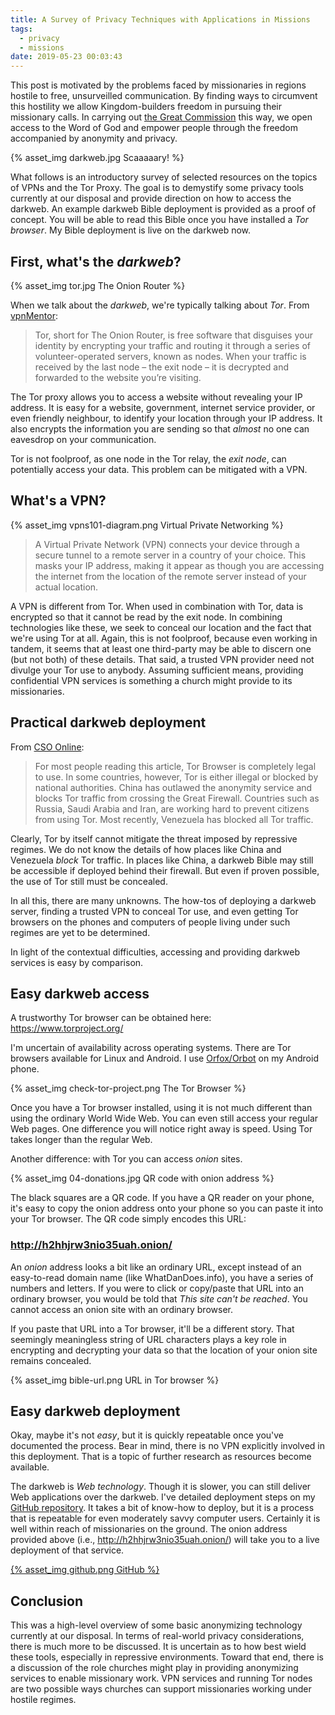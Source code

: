 ```yaml
---
title: A Survey of Privacy Techniques with Applications in Missions
tags:
  - privacy
  - missions
date: 2019-05-23 00:03:43
---
```



This post is motivated by the problems faced by missionaries in regions hostile to free, unsurveilled communication. By finding ways to circumvent this hostility we allow Kingdom-builders freedom in pursuing their missionary calls. In carrying out [the Great Commission](https://www.biblegateway.com/passage/?search=Matthew+28%3A16-20&version=NLT) this way, we open access to the Word of God and empower people through the freedom accompanied by anonymity and privacy. 

{% asset_img darkweb.jpg Scaaaaary! %}

<!-- more -->

What follows is an introductory survey of selected resources on the topics of VPNs and the Tor Proxy. The goal is to demystify some privacy tools currently at our disposal and provide direction on how to access the darkweb. An example darkweb Bible deployment is provided as a proof of concept. You will be able to read this Bible once you have installed a _Tor browser_. My Bible deployment is live on the darkweb now.


## First, what's the _darkweb_?

{% asset_img tor.jpg The Onion Router %}

When we talk about the _darkweb_, we're typically talking about _Tor_. From [vpnMentor](https://www.vpnmentor.com/blog/tor-vs-vpn/):

> Tor, short for The Onion Router, is free software that disguises your identity by encrypting your traffic and routing it through a series of volunteer-operated servers, known as nodes. When your traffic is received by the last node – the exit node – it is decrypted and forwarded to the website you’re visiting.

The Tor proxy allows you to access a website without revealing your IP address. It is easy for a website, government, internet service provider, or even friendly neighbour, to identify your location through your IP address. It also encrypts the information you are sending so that _almost_ no one can eavesdrop on your communication.

Tor is not foolproof, as one node in the Tor relay, the _exit node_, can potentially access your data. This problem can be mitigated with a VPN.


## What's a VPN?

{% asset_img vpns101-diagram.png Virtual Private Networking %}

> A Virtual Private Network (VPN) connects your device through a secure tunnel to a remote server in a country of your choice. This masks your IP address, making it appear as though you are accessing the internet from the location of the remote server instead of your actual location.

A VPN is different from Tor. When used in combination with Tor, data is encrypted so that it cannot be read by the exit node. In combining technologies like these, we seek to conceal our location and the fact that we're using Tor at all. Again, this is not foolproof, because even working in tandem, it seems that at least one third-party may be able to discern one (but not both) of these details. That said, a trusted VPN provider need not divulge your Tor use to anybody. Assuming sufficient means, providing confidential VPN services is something a church might provide to its missionaries.

## Practical darkweb deployment

From [CSO Online](https://www.csoonline.com/article/3287653/what-is-the-tor-browser-how-it-works-and-how-it-can-help-you-protect-your-identity-online.html):

> For most people reading this article, Tor Browser is completely legal to use. In some countries, however, Tor is either illegal or blocked by national authorities. China has outlawed the anonymity service and blocks Tor traffic from crossing the Great Firewall. Countries such as Russia, Saudi Arabia and Iran, are working hard to prevent citizens from using Tor. Most recently, Venezuela has blocked all Tor traffic.

Clearly, Tor by itself cannot mitigate the threat imposed by repressive regimes. We do not know the details of how places like China and Venezuela _block_ Tor traffic. In places like China, a darkweb Bible may still be accessible if deployed behind their firewall. But even if proven possible, the use of Tor still must be concealed.

In all this, there are many unknowns. The how-tos of deploying a darkweb server, finding a trusted VPN to conceal Tor use, and even getting Tor browsers on the phones and computers of people living under such regimes are yet to be determined. 

In light of the contextual difficulties, accessing and providing darkweb services is easy by comparison.


## Easy darkweb access

A trustworthy Tor browser can be obtained here: https://www.torproject.org/

I'm uncertain of availability across operating systems. There are Tor browsers available for Linux and Android. I use [Orfox/Orbot](https://guardianproject.info/apps/orfox/) on my Android phone.

{% asset_img check-tor-project.png The Tor Browser %}

Once you have a Tor browser installed, using it is not much different than using the ordinary World Wide Web. You can even still access your regular Web pages. One difference you will notice right away is speed. Using Tor takes longer than the regular Web.

Another difference: with Tor you can access _onion_ sites.

{% asset_img 04-donations.jpg QR code with onion address %}

The black squares are a QR code. If you have a QR reader on your phone, it's easy to copy the onion address onto your phone so you can paste it into your Tor browser. The QR code simply encodes this URL:

### http://h2hhjrw3nio35uah.onion/

An _onion_ address looks a bit like an ordinary URL, except instead of an easy-to-read domain name (like WhatDanDoes.info), you have a series of numbers and letters. If you were to click or copy/paste that URL into an ordinary browser, you would be told that _This site can't be reached_. You cannot access an onion site with an ordinary browser.

If you paste that URL into a Tor browser, it'll be a different story. That seemingly meaningless string of URL characters plays a key role in encrypting and decrypting your data so that the location of your onion site remains concealed.

{% asset_img bible-url.png URL in Tor browser %}

## Easy darkweb deployment

Okay, maybe it's not _easy_, but it is quickly repeatable once you've documented the process. Bear in mind, there is no VPN explicitly involved in this deployment. That is a topic of further research as resources become available.

The darkweb is _Web technology_. Though it is slower, you can still deliver Web applications over the darkweb. I've detailed deployment steps on my [GitHub repository](https://github.com/WhatDanDoes/nlt-bible-server). It takes a bit of know-how to deploy, but it is a process that is repeatable for even moderately savvy computer users. Certainly it is well within reach of missionaries on the ground. The onion address provided above (i.e., http://h2hhjrw3nio35uah.onion/) will take you to a live deployment of that service.

[{% asset_img github.png GitHub %}](https://github.com/WhatDanDoes/nlt-bible-server)

## Conclusion

This was a high-level overview of some basic anonymizing technology currently at our disposal. In terms of real-world privacy considerations, there is much more to be discussed. It is uncertain as to how best wield these tools, especially in repressive environments. Toward that end, there is a discussion of the role churches might play in providing anonymizing services to enable missionary work. VPN services and running Tor nodes are two possible ways churches can support missionaries working under hostile regimes. 
